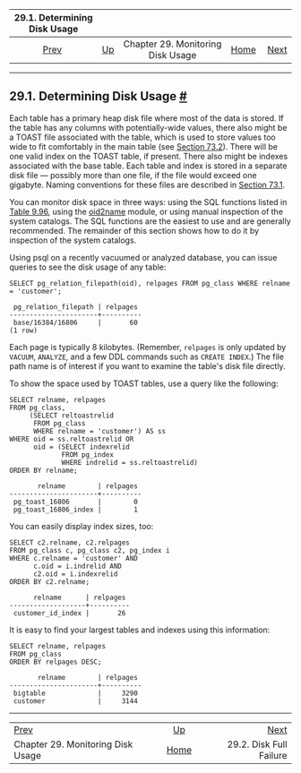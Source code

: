 <!--?xml version="1.0" encoding="UTF-8" standalone="no"?-->

|                 29.1. Determining Disk Usage                |                                                          |                                   |                                                       |                                                   |
| :---------------------------------------------------------: | :------------------------------------------------------- | :-------------------------------: | ----------------------------------------------------: | ------------------------------------------------: |
| [Prev](diskusage.html "Chapter 29. Monitoring Disk Usage")  | [Up](diskusage.html "Chapter 29. Monitoring Disk Usage") | Chapter 29. Monitoring Disk Usage | [Home](index.html "PostgreSQL 17devel Documentation") |  [Next](disk-full.html "29.2. Disk Full Failure") |

***

## 29.1. Determining Disk Usage [#](#DISK-USAGE)

[]()

Each table has a primary heap disk file where most of the data is stored. If the table has any columns with potentially-wide values, there also might be a TOAST file associated with the table, which is used to store values too wide to fit comfortably in the main table (see [Section 73.2](storage-toast.html "73.2. TOAST")). There will be one valid index on the TOAST table, if present. There also might be indexes associated with the base table. Each table and index is stored in a separate disk file — possibly more than one file, if the file would exceed one gigabyte. Naming conventions for these files are described in [Section 73.1](storage-file-layout.html "73.1. Database File Layout").

You can monitor disk space in three ways: using the SQL functions listed in [Table 9.96](functions-admin.html#FUNCTIONS-ADMIN-DBSIZE "Table 9.96. Database Object Size Functions"), using the [oid2name](oid2name.html "oid2name") module, or using manual inspection of the system catalogs. The SQL functions are the easiest to use and are generally recommended. The remainder of this section shows how to do it by inspection of the system catalogs.

Using psql on a recently vacuumed or analyzed database, you can issue queries to see the disk usage of any table:

    SELECT pg_relation_filepath(oid), relpages FROM pg_class WHERE relname = 'customer';

     pg_relation_filepath | relpages
    ----------------------+----------
     base/16384/16806     |       60
    (1 row)

Each page is typically 8 kilobytes. (Remember, `relpages` is only updated by `VACUUM`, `ANALYZE`, and a few DDL commands such as `CREATE INDEX`.) The file path name is of interest if you want to examine the table's disk file directly.

To show the space used by TOAST tables, use a query like the following:

    SELECT relname, relpages
    FROM pg_class,
         (SELECT reltoastrelid
          FROM pg_class
          WHERE relname = 'customer') AS ss
    WHERE oid = ss.reltoastrelid OR
          oid = (SELECT indexrelid
                 FROM pg_index
                 WHERE indrelid = ss.reltoastrelid)
    ORDER BY relname;

           relname        | relpages
    ----------------------+----------
     pg_toast_16806       |        0
     pg_toast_16806_index |        1

You can easily display index sizes, too:

    SELECT c2.relname, c2.relpages
    FROM pg_class c, pg_class c2, pg_index i
    WHERE c.relname = 'customer' AND
          c.oid = i.indrelid AND
          c2.oid = i.indexrelid
    ORDER BY c2.relname;

          relname      | relpages
    -------------------+----------
     customer_id_index |       26

It is easy to find your largest tables and indexes using this information:

    SELECT relname, relpages
    FROM pg_class
    ORDER BY relpages DESC;

           relname        | relpages
    ----------------------+----------
     bigtable             |     3290
     customer             |     3144

***

|                                                             |                                                          |                                                   |
| :---------------------------------------------------------- | :------------------------------------------------------: | ------------------------------------------------: |
| [Prev](diskusage.html "Chapter 29. Monitoring Disk Usage")  | [Up](diskusage.html "Chapter 29. Monitoring Disk Usage") |  [Next](disk-full.html "29.2. Disk Full Failure") |
| Chapter 29. Monitoring Disk Usage                           |   [Home](index.html "PostgreSQL 17devel Documentation")  |                           29.2. Disk Full Failure |

